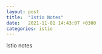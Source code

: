 ```yaml
---
layout: post
title:  "Istio Notes"
date:   2021-11-01 14:43:07 +0300
categories: istio
---
```

Istio notes
